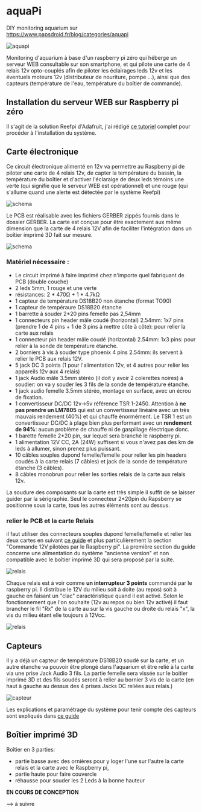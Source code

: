 # aquaPi
DIY monitoring aquarium sur https://www.papsdroid.fr/blog/categories/aquapi

![aquapi](_docs/aquapi.jpg)

Monitoring d'aquarium à base d'un raspberry pi zéro qui héberge un serveur WEB consultable sur son smartphone, et qui pilote une carte de 4 relais 12v opto-couplés  afin de piloter les éclairages leds 12v et les éventuels moteurs 12v (distributeur de nouriture, pompe ...), ainsi que des capteurs (température de l'eau, température du boîtier de commande).

## Installation du serveur WEB sur Raspberry pi zéro

Il s'agit de la solution Reefpi d'Adafruit, j'ai rédigé [ce tutoriel](https://www.papsdroid.fr/post/aquapi-diy-monitoring-aquarium) complet pour procéder à l'installation du système.

## Carte électronique

Ce circuit électronique alimenté en 12v va permettre au Raspberry pi de piloter une carte de 4 relais 12v, de capter la température du bassin, la température du boîtier et d'activer l'éclaraige de deux leds témoins une verte (qui signifie que le serveur WEB est opérationnel) et une rouge (qui s'allume quand une alerte est détectée par le système Reefpi)

![schema](_docs/kicad_aquapi_v2.png)

Le PCB est réalisable avec les fichiers GERBER zippés fournis dans le dossier GERBER.
La carte est conçue pour être exactement aux même dimension que la carte de 4 relais 12V afin de faciliter l'intégration dans un boîtier imprimé 3D fait sur mesure.

![schema](_docs/Kicad_aquapi_PCBv2.png)

### Matériel nécessaire :

* Le circuit imprimé à faire imprimé chez n'importe quel fabriquant de PCB (double couche)
* 2 leds 5mm, 1 rouge et une verte
* résistances: 2 * 470Ω + 1 * 4.7kΩ
* 1 capteur de température DS18B20 non étanche (format TO90)
* 1 capteur de tempéraure DS18B20 étanche
* 1 barrette à souder  2*20 pins femelle pas 2,54mm
* 1 connecteurs pin header mâle coudé (horizontal) 2.54mm: 1x7 pins (prendre 1 de 4 pins + 1 de 3 pins à mettre côte à côte): pour relier la carte aux relais
* 1 connecteur pin header mâle coudé (horizontal) 2.54mm: 1x3 pins: pour relier à la sonde de température étanche.
* 2 borniers à vis à souder type phoenix 4 pins 2.54mm: ils servent à relier le PCB aux relais 12V.
* 5 jack DC 3 points (1 pour l'alimentation 12v, et 4 autres pour relier les appareils 12v aux 4 relais)
* 1 jack Audio mâle 3.5mm stéréo (il doit y avoir 2 colerettes noires) à soudier: on va y souder les 3 fils de la sonde de température étanche.
* 1 jack audio femelle 3.5mm stéréo, montage en surface, avec un écrou de fixation.
* 1 convertisseur DC/DC 12v->5v référence TSR 1-2450. Attention à **ne pas prendre un LM7805** qui est un convertisseur linéaire avec un très mauvais rendement (40%) et qui chauffe énormément. Le TSR 1 est un convertisseur DC/DC à plage bien plus performant avec un **rendement de 94%**: aucun problème de chauffe ni de gaspillage électrique donc.
* 1 barette femelle 2*20 pin, sur lequel sera branché le raspberry pi.
* 1 alimentation 12V CC, 2A (24W) suffisent si vous n'avez pas des km de leds à allumer, sinon prenez plus puissant.
* 10 câbles souples dupond femelle/femelle pour relier les pin headers coudés à la carte relais (7 câbles) et jack de la sonde de température étanche (3 câbles).
* 8 câbles monobrun pour relier les sorties relais de la carte aux relais 12v.

La soudure des composants sur la carte est très simple il suffit de se laisser guider par la sérigraphie. Seul le connecteur 2*20pin du Rapsberry se positionne sous la carte, tous les autres éléments sont au dessus.

### relier le PCB et la carte Relais
il faut utiliser des connecteurs souples dupond femelle/femelle et relier les deux cartes en suivant [ce guide](https://www.papsdroid.fr/post/aquapi-diy-monitoring-aquarium-alimentations) et plus particulièrement la section "Commande 12V pilotées par le Raspberry pi". La première section du guide concerne une alimentation du système "ancienne version" et non compatible avec le boîtier imprimé 3D qui sera proposé par la suite.

![relais](_docs/relais01.jpg)

Chaque relais est à voir comme **un interrupteur 3 points** commandé par le raspberry pi. Il distribue le 12V du milieu soit à doite (au repos) soit à gauche en faisant un "clac" caractéristique quand il est activé. Selon le fonctionnement que l'on souhaite (12v au repos ou bien 12v activé) il faut brancher le fil "Rx" de la carte au sur la vis gauche ou droite du relais "x", la vis du milieu étant elle toujours à 12Vcc.

![relais](_docs/relais02.jpg)

## Capteurs

Il y a déjà un capteur de température DS18B20 soudé sur la carte, et un autre étanche va pouvoir être plongé dans l'aquarium et être relié à la carte via une prise Jack Audio 3 fils. La partie femelle sera vissée sur le boitier imprimé 3D et des fils soudés seront à relier au bornier 3 vis de la carte (en haut à gauche au dessus des 4 prises Jacks DC reliées aux relais.)

![capteur](_docs/capteurTemp.png)

Les explications et paramétrage du système pour tenir compte des capteurs sont expliqués dans [ce guide](https://www.papsdroid.fr/post/aquapi-diy-monitoring-aquarium-les-capteurs)

## Boîtier imprimé 3D

Boîtier en 3 parties: 
* partie basse avec des ornières pour y loger l'une sur l'autre la carte relais et la carte avec le Raspberry pi, 
* partie haute pour faire couvercle
* réhausse pour souder les 2 Leds à la bonne hauteur

**EN COURS DE CONCEPTION**

--> à suivre

